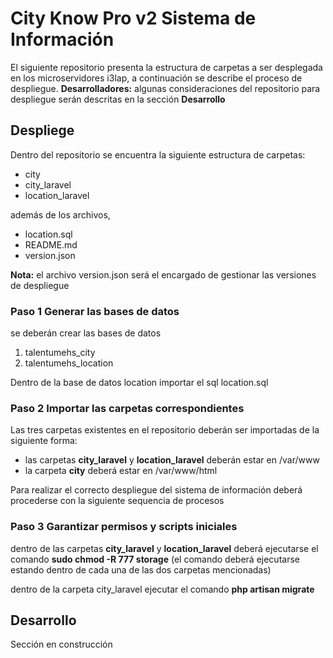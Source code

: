 # City Know Pro v2 Sistema de Información

El siguiente repositorio presenta la estructura de carpetas a ser desplegada en los microservidores i3lap, a continuación se describe el proceso de despliegue.
**Desarrolladores:** algunas consideraciones del repositorio para  despliegue serán descritas en la sección **Desarrollo**

## Despliege
Dentro del repositorio se encuentra la siguiente estructura de carpetas:

 - city
 - city_laravel
 - location_laravel

además de los archivos,

 - location.sql
 - README.md
 - version.json

**Nota:** el archivo version.json será el encargado de gestionar las versiones de despliegue

### Paso 1 Generar las bases de datos 
se deberán crear las bases de datos

 1. talentumehs_city
 2. talentumehs_location

Dentro de la base de datos location importar el sql location.sql

### Paso 2 Importar las carpetas correspondientes
Las tres carpetas existentes en el repositorio deberán ser importadas de la siguiente forma:

 - las carpetas **city_laravel** y **location_laravel** deberán estar en /var/www
 - la carpeta  **city** deberá estar en /var/www/html

Para realizar el correcto despliegue del sistema de información deberá procederse con la siguiente sequencia de procesos

### Paso 3 Garantizar permisos y scripts iniciales

dentro de las carpetas **city_laravel** y **location_laravel** deberá ejecutarse el comando **sudo chmod -R 777 storage** (el comando deberá ejecutarse estando dentro de cada una de las dos carpetas mencionadas)

dentro de la carpeta city_laravel ejecutar el comando **php artisan migrate**

## Desarrollo
Sección en construcción